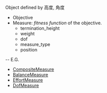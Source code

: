 Object defined by 高度, 角度
- Objective
- Measure: _fitness function_ of the objective.
	- termination_height
	- weight
	- dof
	- measure_type
	- position

--
E.G.
- [CompositeMeasure](https://scone.software/doku.php?id=ref:composite_measure "ref:composite_measure")
- [BalanceMeasure](https://scone.software/doku.php?id=ref:balance_measure "ref:balance_measure")
- [EffortMeasure](https://scone.software/doku.php?id=ref:effort_measure "ref:effort_measure")
- [DofMeasure](https://scone.software/doku.php?id=ref:dof_measure "ref:dof_measure")

